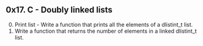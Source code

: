## 0x17. C - Doubly linked lists ##
0. Print list - Write a function that prints all the elements of a dlistint_t list.
1. Write a function that returns the number of elements in a linked dlistint_t list.
